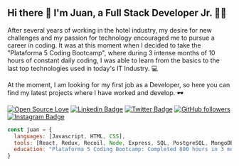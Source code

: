 ## Hi there 👋 I'm Juan, a Full Stack Developer Jr. 👨‍💻

After several years of working in the hotel industry, my desire for new challenges and my passion for technology encouraged me to pursue a career in coding. It was at this moment when I decided to take the "Plataforma 5 Coding Bootcamp", where during 3 intense months of 10 hours of constant daily coding, I was able to learn from the basics to the last top technologies used in today's IT Industry. 💻

At the moment, I am looking for my first job as a Developer, so here you can find my latest projects where I have worked and develop. 🕶️

[![Open Source Love](https://badges.frapsoft.com/os/v2/open-source.svg?v=103)](https://github.com/g8juan)
[![Linkedin Badge](https://img.shields.io/badge/-Juan%20Garrido-blue?style=social&logo=Linkedin&logoColor=blue&link=https://www.linkedin.com/in/juanp-garrido/)](https://www.linkedin.com/in/juanp-garrido/) 
[![Twitter Badge](http://img.shields.io/badge/-@g8juan-1ca0f1?style=social&logo=twitter&logoColor=blue&link=https://twitter.com/g8juan)](https://twitter.com/g8juan) [![GitHub followers](https://img.shields.io/github/followers/g8juan?label=Follow&style=social)](https://github.com/g8juan/?tab=follow)
[![Instagram Badge](https://img.shields.io/badge/g8juan-blue?style=social&logo=Instagram&link=https://www.instagram.com/g8juan/)](https://www.instagram.com/g8juan/) 

```javascript
const juan = {
  languages: [Javascript, HTML, CSS],
  tools: [React, Redux, Recoil, Node, Express, SQL, PostgreSQL, MongoDB, Firebase, Webpack, Passport, Docker],
  education: "Plataforma 5 Coding Bootcamp: Completed 800 hours in 3 months of technical programming practices, including team projects, challenges and a professional project."
}
```
